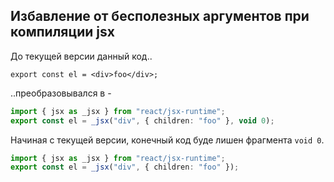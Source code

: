 ## Избавление от бесполезных аргументов при компиляции jsx

До текущей версии данный код..




`````tsx
export const el = <div>foo</div>;
`````

..преобразовывался в -

`````ts
import { jsx as _jsx } from "react/jsx-runtime";
export const el = _jsx("div", { children: "foo" }, void 0);
`````

Начиная с текущей версии, конечный код буде лишен фрагмента `void 0`.

`````ts
import { jsx as _jsx } from "react/jsx-runtime";
export const el = _jsx("div", { children: "foo" });
`````
